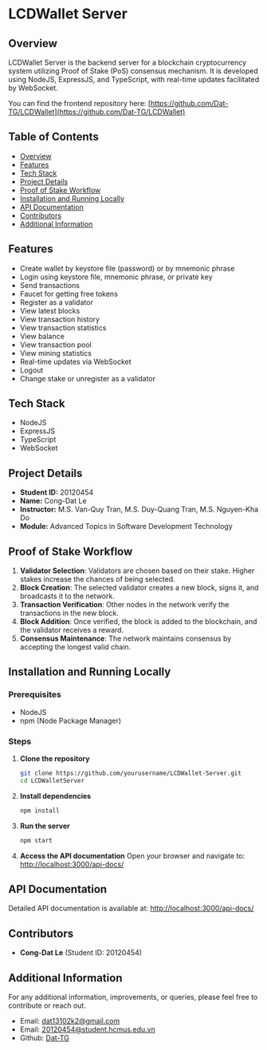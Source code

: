 # LCDWallet Server

## Overview

LCDWallet Server is the backend server for a blockchain cryptocurrency system utilizing Proof of Stake (PoS) consensus mechanism. It is developed using NodeJS, ExpressJS, and TypeScript, with real-time updates facilitated by WebSocket.

You can find the frontend repository here: [https://github.com/Dat-TG/LCDWallet](https://github.com/Dat-TG/LCDWallet)

## Table of Contents

- [Overview](#overview)
- [Features](#features)
- [Tech Stack](#tech-stack)
- [Project Details](#project-details)
- [Proof of Stake Workflow](#proof-of-stake-workflow)
- [Installation and Running Locally](#installation-and-running-locally)
- [API Documentation](#api-documentation)
- [Contributors](#contributors)
- [Additional Information](#additional-information)

## Features

- Create wallet by keystore file (password) or by mnemonic phrase
- Login using keystore file, mnemonic phrase, or private key
- Send transactions
- Faucet for getting free tokens
- Register as a validator
- View latest blocks
- View transaction history
- View transaction statistics
- View balance
- View transaction pool
- View mining statistics
- Real-time updates via WebSocket
- Logout
- Change stake or unregister as a validator

## Tech Stack

- NodeJS
- ExpressJS
- TypeScript
- WebSocket

## Project Details

- **Student ID:** 20120454
- **Name:** Cong-Dat Le
- **Instructor:** M.S. Van-Quy Tran, M.S. Duy-Quang Tran, M.S. Nguyen-Kha Do
- **Module:** Advanced Topics in Software Development Technology

## Proof of Stake Workflow

1. **Validator Selection**: Validators are chosen based on their stake. Higher stakes increase the chances of being selected.
2. **Block Creation**: The selected validator creates a new block, signs it, and broadcasts it to the network.
3. **Transaction Verification**: Other nodes in the network verify the transactions in the new block.
4. **Block Addition**: Once verified, the block is added to the blockchain, and the validator receives a reward.
5. **Consensus Maintenance**: The network maintains consensus by accepting the longest valid chain.

## Installation and Running Locally

### Prerequisites

- NodeJS
- npm (Node Package Manager)

### Steps

1. **Clone the repository**

   ```bash
   git clone https://github.com/yourusername/LCDWallet-Server.git
   cd LCDWalletServer
   ```

2. **Install dependencies**

   ```bash
   npm install
   ```

3. **Run the server**

   ```bash
   npm start
   ```

4. **Access the API documentation**
   Open your browser and navigate to: [http://localhost:3000/api-docs/](http://localhost:3000/api-docs/)

## API Documentation

Detailed API documentation is available at: [http://localhost:3000/api-docs/](http://localhost:3000/api-docs/)

## Contributors

- **Cong-Dat Le** (Student ID: 20120454)

## Additional Information

For any additional information, improvements, or queries, please feel free to contribute or reach out.

- Email: [dat13102k2@gmail.com](mailto:dat13102k2@gmail.com)
- Email: [20120454@student.hcmus.edu.vn](mailto:20120454@student.hcmus.edu.vn)
- Github: [Dat-TG](https://github.com/Dat-TG)
